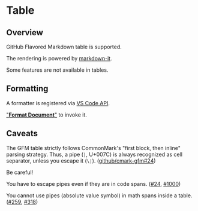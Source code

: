[#24]: https://github.com/yzhang-gh/vscode-markdown/issues/24

[#259]: https://github.com/yzhang-gh/vscode-markdown/issues/259

[#318]: https://github.com/yzhang-gh/vscode-markdown/issues/318

[#1000]: https://github.com/yzhang-gh/vscode-markdown/issues/1000

# Table

## Overview

GitHub Flavored Markdown table is supported.

The rendering is powered by [markdown-it](https://github.com/markdown-it/markdown-it).

Some features are not available in tables.

## Formatting

A formatter is registered via [VS Code API](https://code.visualstudio.com/api/language-extensions/programmatic-language-features#format-source-code-in-an-editor).

["**Format Document**"](https://code.visualstudio.com/docs/editor/codebasics#_formatting) to invoke it.

## Caveats

The GFM table strictly follows CommonMark's "first block, then inline" parsing strategy. Thus, a pipe (`|`, U+007C) is always recognized as cell separator, unless you escape it (`\|`). ([github/cmark-gfm#24](https://github.com/github/cmark-gfm/issues/24#issuecomment-298357389))

Be careful!

You have to escape pipes even if they are in code spans. ([#24][], [#1000][])

You cannot use pipes (absolute value symbol) in math spans inside a table. ([#259][], [#318][])
